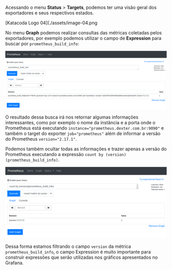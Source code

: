 Acessando o menu **Status** > **Targets**, podemos ter uma visão geral dos exportadores e seus respectivos estados.

[Katacoda Logo 04](./assets/image-04.png

No menu **Graph** podemos realizar consultas das métricas coletadas pelos exportadores, por exemplo podemos utilizar o campo de **Expression** para buscar por `prometheus_build_info`:


![Katacoda Logo 05](./assets/image-05.png)

O resultado dessa busca irá nos retornar algumas informações interessantes, como por exemplo o nome da instância e a porta onde o Prometheus está executando `instance="prometheus.dexter.com.br:9090"` e também o target do exporter `job="prometheus"` além de informar a versão do Prometheus `version="2.17.1"`.

Podemos também ocultar todas as informações e trazer apenas a versão do Prometheus executando a expressão `count by (version)(prometheus_build_info)`.

![Katacoda Logo 06](./assets/image-06.png)


Dessa forma estamos filtrando o campo `version` da métrica `prometheus_build_info`, o campo Expression é muito importante para construir expressões que serão utilizadas nos gráficos apresentados no Grafana.
